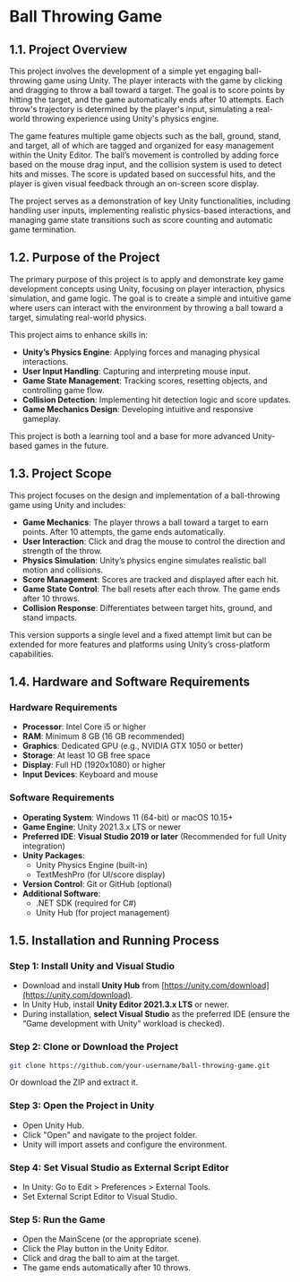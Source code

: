 # Ball Throwing Game

## 1.1. Project Overview

This project involves the development of a simple yet engaging ball-throwing game using Unity. The player interacts with the game by clicking and dragging to throw a ball toward a target. The goal is to score points by hitting the target, and the game automatically ends after 10 attempts. Each throw's trajectory is determined by the player's input, simulating a real-world throwing experience using Unity's physics engine.

The game features multiple game objects such as the ball, ground, stand, and target, all of which are tagged and organized for easy management within the Unity Editor. The ball’s movement is controlled by adding force based on the mouse drag input, and the collision system is used to detect hits and misses. The score is updated based on successful hits, and the player is given visual feedback through an on-screen score display.

The project serves as a demonstration of key Unity functionalities, including handling user inputs, implementing realistic physics-based interactions, and managing game state transitions such as score counting and automatic game termination.

## 1.2. Purpose of the Project

The primary purpose of this project is to apply and demonstrate key game development concepts using Unity, focusing on player interaction, physics simulation, and game logic. The goal is to create a simple and intuitive game where users can interact with the environment by throwing a ball toward a target, simulating real-world physics.

This project aims to enhance skills in:

- **Unity’s Physics Engine**: Applying forces and managing physical interactions.
- **User Input Handling**: Capturing and interpreting mouse input.
- **Game State Management**: Tracking scores, resetting objects, and controlling game flow.
- **Collision Detection**: Implementing hit detection logic and score updates.
- **Game Mechanics Design**: Developing intuitive and responsive gameplay.

This project is both a learning tool and a base for more advanced Unity-based games in the future.


## 1.3. Project Scope

This project focuses on the design and implementation of a ball-throwing game using Unity and includes:

- **Game Mechanics**: The player throws a ball toward a target to earn points. After 10 attempts, the game ends automatically.
- **User Interaction**: Click and drag the mouse to control the direction and strength of the throw.
- **Physics Simulation**: Unity’s physics engine simulates realistic ball motion and collisions.
- **Score Management**: Scores are tracked and displayed after each hit.
- **Game State Control**: The ball resets after each throw. The game ends after 10 throws.
- **Collision Response**: Differentiates between target hits, ground, and stand impacts.

This version supports a single level and a fixed attempt limit but can be extended for more features and platforms using Unity’s cross-platform capabilities.


## 1.4. Hardware and Software Requirements

### Hardware Requirements

- **Processor**: Intel Core i5 or higher
- **RAM**: Minimum 8 GB (16 GB recommended)
- **Graphics**: Dedicated GPU (e.g., NVIDIA GTX 1050 or better)
- **Storage**: At least 10 GB free space
- **Display**: Full HD (1920x1080) or higher
- **Input Devices**: Keyboard and mouse

### Software Requirements

- **Operating System**: Windows 11 (64-bit) or macOS 10.15+
- **Game Engine**: Unity 2021.3.x LTS or newer
- **Preferred IDE**: **Visual Studio 2019 or later** (Recommended for full Unity integration)
- **Unity Packages**:
  - Unity Physics Engine (built-in)
  - TextMeshPro (for UI/score display)
- **Version Control**: Git or GitHub (optional)
- **Additional Software**:
  - .NET SDK (required for C#)
  - Unity Hub (for project management)


## 1.5. Installation and Running Process

### Step 1: Install Unity and Visual Studio

- Download and install **Unity Hub** from [https://unity.com/download](https://unity.com/download).
- In Unity Hub, install **Unity Editor 2021.3.x LTS** or newer.
- During installation, **select Visual Studio** as the preferred IDE (ensure the “Game development with Unity” workload is checked).

### Step 2: Clone or Download the Project

```bash
git clone https://github.com/your-username/ball-throwing-game.git
```
Or download the ZIP and extract it.

### Step 3: Open the Project in Unity
- Open Unity Hub.
- Click "Open" and navigate to the project folder.
- Unity will import assets and configure the environment.

### Step 4: Set Visual Studio as External Script Editor
- In Unity: Go to Edit > Preferences > External Tools.
- Set External Script Editor to Visual Studio.
  
### Step 5: Run the Game
- Open the MainScene (or the appropriate scene).
- Click the Play button in the Unity Editor.
- Click and drag the ball to aim at the target.
- The game ends automatically after 10 throws.
